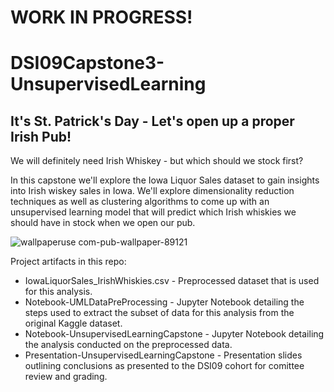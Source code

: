 # **WORK IN PROGRESS!**

# DSI09Capstone3-UnsupervisedLearning

## It's St. Patrick's Day - Let's open up a proper Irish Pub!
 We will definitely need Irish Whiskey - but which should we stock first?

In this capstone we'll explore the Iowa Liquor Sales dataset to gain insights into Irish wiskey sales in Iowa. We'll explore dimensionality reduction techniques as well as clustering algorithms to come up with an unsupervised learning model that will predict which Irish whiskies we should have in stock when we open our pub.

![wallpaperuse com-pub-wallpaper-89121](https://user-images.githubusercontent.com/10410903/113492968-79df6700-94a9-11eb-9da2-47916f1eee63.jpg)

Project artifacts in this repo:
* IowaLiquorSales_IrishWhiskies.csv - Preprocessed dataset that is used for this analysis.
* Notebook-UMLDataPreProcessing - Jupyter Notebook detailing the steps used to extract the subset of data for this analysis from the original Kaggle dataset.
* Notebook-UnsupervisedLearningCapstone - Jupyter Notebook detailing the analysis conducted on the preprocessed data.
* Presentation-UnsupervisedLearningCapstone - Presentation slides outlining conclusions as presented to the DSI09 cohort for comittee review and grading.
